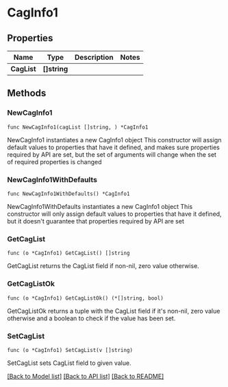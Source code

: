 # CagInfo1

## Properties

Name | Type | Description | Notes
------------ | ------------- | ------------- | -------------
**CagList** | **[]string** |  | 

## Methods

### NewCagInfo1

`func NewCagInfo1(cagList []string, ) *CagInfo1`

NewCagInfo1 instantiates a new CagInfo1 object
This constructor will assign default values to properties that have it defined,
and makes sure properties required by API are set, but the set of arguments
will change when the set of required properties is changed

### NewCagInfo1WithDefaults

`func NewCagInfo1WithDefaults() *CagInfo1`

NewCagInfo1WithDefaults instantiates a new CagInfo1 object
This constructor will only assign default values to properties that have it defined,
but it doesn't guarantee that properties required by API are set

### GetCagList

`func (o *CagInfo1) GetCagList() []string`

GetCagList returns the CagList field if non-nil, zero value otherwise.

### GetCagListOk

`func (o *CagInfo1) GetCagListOk() (*[]string, bool)`

GetCagListOk returns a tuple with the CagList field if it's non-nil, zero value otherwise
and a boolean to check if the value has been set.

### SetCagList

`func (o *CagInfo1) SetCagList(v []string)`

SetCagList sets CagList field to given value.



[[Back to Model list]](../README.md#documentation-for-models) [[Back to API list]](../README.md#documentation-for-api-endpoints) [[Back to README]](../README.md)


